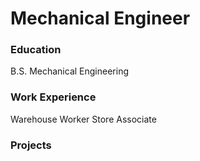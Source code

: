 # Mechanical Engineer

### Education
B.S. Mechanical Engineering

### Work Experience
Warehouse Worker
Store Associate

### Projects
